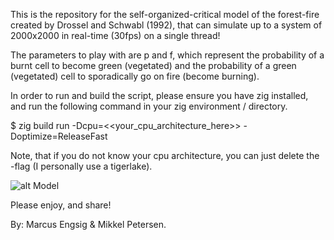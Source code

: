 This is the repository for the self-organized-critical model of the forest-fire created by Drossel and Schwabl (1992), that can simulate up to a system of 2000x2000 in real-time (30fps) on a single thread!

The parameters to play with are p and f, which represent the probability of a burnt cell to become green (vegetated) and the probability of a green (vegetated) cell to sporadically go on fire (become burning). 

In order to run and build the script, please ensure you have zig installed, and run the following command in your zig environment / directory.

$ zig build run -Dcpu=<<your_cpu_architecture_here>> -Doptimize=ReleaseFast

Note, that if you do not know your cpu architecture, you can just delete the -flag (I personally use a tigerlake).

![alt Model](https://github.com/mengsig/zig-forest-fire/main/fig.png?raw=true)

Please enjoy, and share!

By: Marcus Engsig & Mikkel Petersen.

